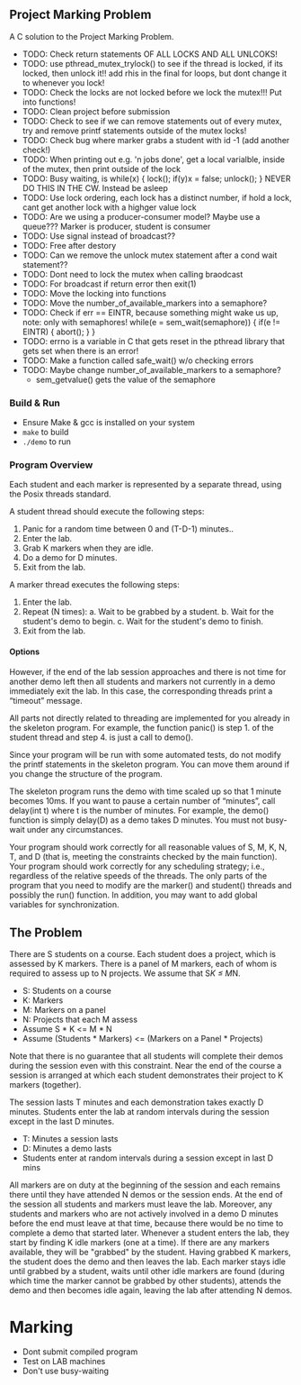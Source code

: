 ## Project Marking Problem

A C solution to the Project Marking Problem.

- TODO: Check return statements OF ALL LOCKS AND ALL UNLCOKS!
- TODO: use pthread_mutex_trylock() to see if the thread is locked, if its locked, then unlock it!! add rhis in the final for loops, but dont change it to whenever you lock!
- TODO: Check the locks are not locked before we lock the mutex!!! Put into functions!
- TODO: Clean project before submission
- TODO: Check to see if we can remove statements out of every mutex, try and remove printf statements outside of the mutex locks!
- TODO: Check bug where marker grabs a student with id -1 (add another check!)
- TODO: When printing out e.g. 'n jobs done', get a local varialble, inside of the mutex, then print outside of the lock
- TODO: Busy waiting, is while(x) { lock(); if(y)x = false; unlock(); } NEVER DO THIS IN THE CW. Instead be asleep
- TODO: Use lock ordering, each lock has a distinct number, if hold a lock, cant get another lock with a highger value lock
- TODO: Are we using a producer-consumer model? Maybe use a queue??? Marker is producer, student is consumer
- TODO: Use signal instead of broadcast??
- TODO: Free after destory
- TODO: Can we remove the unlock mutex statement after a cond wait statement??
- TODO: Dont need to lock the mutex when calling braodcast
- TODO: For broadcast if return error then exit(1)
- TODO: Move the locking into functions
- TODO: Move the number_of_available_markers into a semaphore?
- TODO: Check if err == EINTR, because something might wake us up, note: only with semaphores!
  while(e = sem_wait(semaphore)) {
    if(e != EINTR) { abort(); }
  }
- TODO: errno is a variable in C that gets reset in the pthread library that gets set when there is an error!
- TODO: Make a function called safe_wait() w/o checking errors
- TODO: Maybe change number_of_available_markers to a semaphore?
  - sem_getvalue() gets the value of the semaphore

### Build & Run

- Ensure Make & gcc is installed on your system
- `make` to build
- `./demo` to run


### Program Overview

Each student and each marker is represented by a separate thread, using the Posix threads standard.

A student thread should execute the following steps:
1. Panic for a random time between 0 and (T-D-1) minutes..
2. Enter the lab.
3. Grab K markers when they are idle.
4. Do a demo for D minutes.
5. Exit from the lab.

A marker thread executes the following steps:
1. Enter the lab.
2. Repeat (N times):
  a. Wait to be grabbed by a student.
  b. Wait for the student's demo to begin.
  c. Wait for the student's demo to finish.
3. Exit from the lab.

#### Options

However, if the end of the lab session approaches and there is not time for another demo left then all students and markers not currently in a demo immediately exit the lab. In this case, the corresponding threads print a “timeout” message.

All parts not directly related to threading are implemented for you already in the skeleton program. For example, the function panic() is step 1. of the student thread and step 4. is just a call to demo().

Since your program will be run with some automated tests, do not modify the printf statements in the skeleton program. You can move them around if you change the structure of the program.

The skeleton program runs the demo with time scaled up so that 1 minute becomes 10ms. If you want to pause a certain number of “minutes”, call delay(int t) where t is the number of minutes. For example, the demo() function is simply delay(D) as a demo takes D minutes. You must not busy-wait under any circumstances.

Your program should work correctly for all reasonable values of S, M, K, N, T, and D (that is, meeting the constraints checked by the main function). Your program should work correctly for any scheduling strategy; i.e., regardless of the relative speeds of the threads.
The only parts of the program that you need to modify are the marker() and student() threads and possibly the run() function. In addition, you may want to add global variables for synchronization.


## The Problem

There are S students on a course. Each student does a project, which is assessed by K markers. There is a panel of M markers, each of whom is required to assess up to N projects. We assume that S*K ≤ M*N.

- S: Students on a course
- K: Markers
- M: Markers on a panel
- N: Projects that each M assess
- Assume S * K <= M * N
- Assume (Students * Markers) <= (Markers on a Panel * Projects)

Note that there is no guarantee that all students will complete their demos during the session even with this constraint. Near the end of the course a session is arranged at which each student demonstrates their project to K markers (together).

The session lasts T minutes and each demonstration takes exactly D minutes. Students enter the lab at random intervals during the session except in the last D minutes.

- T: Minutes a session lasts
- D: Minutes a demo lasts
- Students enter at random intervals during a session except in last D mins

All markers are on duty at the beginning of the session and each remains there until they have attended N demos or the session ends. At the end of the session all students and markers must leave the lab. Moreover, any students and markers who are not actively involved in a demo D minutes before the end must leave at that time, because there would be no time to complete a demo that started later. Whenever a student enters the lab, they start by finding K idle markers (one at a time). If there are any markers available, they will be "grabbed" by the student. Having grabbed K markers, the student does the demo and then leaves the lab. Each marker stays idle until grabbed by a student, waits until other idle markers are found (during which time the marker cannot be grabbed by other students), attends the demo and then becomes idle again, leaving the lab after attending N demos.


# Marking

- Dont submit compiled program
- Test on LAB machines
- Don't use busy-waiting


